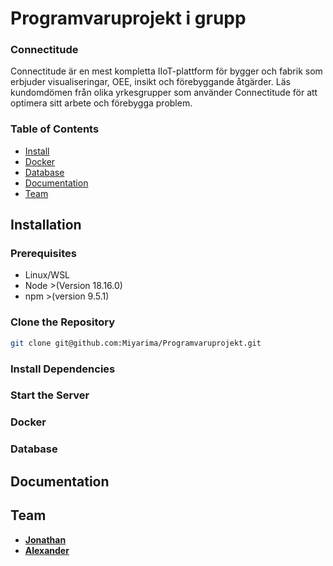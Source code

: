 # Programvaruprojekt i grupp

### Connectitude

Connectitude är en mest kompletta IIoT-plattform för bygger och fabrik som erbjuder visualiseringar, OEE, insikt och förebyggande åtgärder. Läs kundomdömen från olika yrkesgrupper som använder Connectitude för att optimera sitt arbete och förebygga problem.

### Table of Contents

-   [Install](#installation)
-   [Docker](#docker)
-   [Database](#database)
-   [Documentation](#documentation)
-   [Team](#team)

## Installation

### Prerequisites

-   Linux/WSL
-   Node >(Version 18.16.0)
-   npm >(version 9.5.1)

### Clone the Repository

```bash
git clone git@github.com:Miyarima/Programvaruprojekt.git
```

### Install Dependencies


### Start the Server

### Docker

### Database

## Documentation

## Team

-   [**Jonathan**](https://github.com/Miyarima)
-   [**Alexander**](https://github.com/A-Norre)
